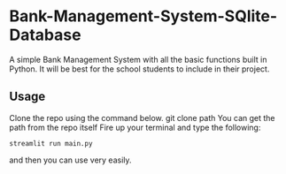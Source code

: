 
# Bank-Management-System-SQlite-Database
A simple Bank Management System with all the basic functions built in Python. It will be best for the school students to include in their project.
## Usage
Clone the repo using the command below.
git clone path
You can get the path from the repo itself
Fire up your terminal and type the following:

    streamlit run main.py
and then you can use very easily.
